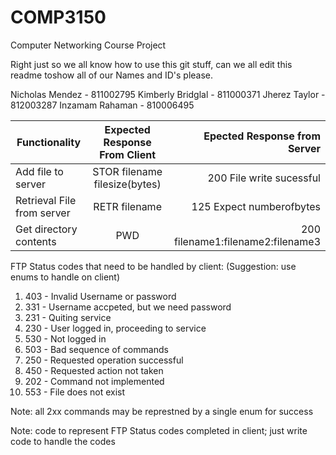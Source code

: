 COMP3150
========

Computer Networking Course Project

Right just so we all know how to use this git stuff, can we all edit this readme toshow all of our Names and ID's please.

Nicholas Mendez - 811002795
Kimberly Bridglal - 811000371
Jherez Taylor - 812003287
Inzamam Rahaman - 810006495


| Functionality | Expected Response From Client | Epected Response from Server|
|---------------|:----------------------------:|-----------------------------:|
|Add file to server | STOR filename filesize(bytes) | 200 File write sucessful|
|Retrieval File from server| RETR filename |125 Expect numberofbytes|
|Get directory contents | PWD | 200 filename1:filename2:filename3|

FTP Status codes that need to be handled by client:
(Suggestion: use enums to handle on client)
1. 403 - Invalid Username or password
2. 331 - Username accpeted, but we need password
3. 231 - Quiting service
4. 230 - User logged in, proceeding to service
5. 530 - Not logged in
6. 503 - Bad sequence of commands
7. 250 - Requested operation successful
8. 450 - Requested action not taken
9. 202 - Command not implemented
10. 553 - File does not exist

Note: all 2xx commands may be represtned by a single enum for success

Note: code to represent FTP Status codes completed in client; just write code to handle the codes
